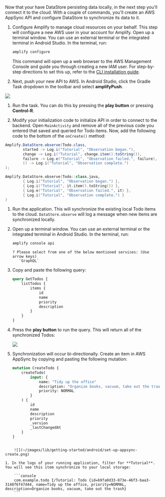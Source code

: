 Now that your have DataStore persisting data locally, in the next step you'll connect it to the cloud. With a couple of commands, you'll create an AWS AppSync API and configure DataStore to synchronize its data to it.

1. Configure Amplify to manage cloud resources on your behalf. This step will configure a new AWS user in your account for Amplify. Open up a terminal window. You can use an external terminal or the integrated terminal in Android Studio. In the terminal, run:

    ```bash
    amplify configure
    ```

   This command will open up a web browser to the AWS Management Console and guide you through creating a new IAM user. For step-by-step directions to set this up, refer to the [CLI installation guide](~/cli/start/install.md).

1. Next, push your new API to AWS. In Android Studio, click the Gradle Task dropdown in the toolbar and select **amplifyPush**.

  ![](~/images/lib/getting-started/android/set-up-android-studio-run-task-dropdown-amplifyPush.png)

1. Run the task. You can do this by pressing the **play button** or pressing **Control-R**.

1. Modify your initialization code to initialize API in order to connect to the backend. Open `MainActivity` and remove all of the previous code you entered that saved and queried for Todo items. Now, add the following code to the bottom of the `onCreate()` method:

  <amplify-block-switcher>
  <amplify-block name="Java">
  
  ```java
  Amplify.DataStore.observe(Todo.class,
          started -> Log.i("Tutorial", "Observation began."),
          change -> Log.i("Tutorial", change.item().toString()),
          failure -> Log.e("Tutorial", "Observation failed.", failure),
          () -> Log.i("Tutorial", "Observation complete.")
  );
  ```

  </amplify-block>

  <amplify-block name="Kotlin">

  ```kotlin
  Amplify.DataStore.observe(Todo::class.java,
          { Log.i("Tutorial", "Observation began.") },
          { Log.i("Tutorial", it.item().toString()) },
          { Log.e("Tutorial", "Observation failed.", it) },
          { Log.i("Tutorial", "Observation complete.") }
  )
  ```

  </amplify-block>
  </amplify-block-switcher>

1. Run the application. This will synchronize the existing local Todo items to the cloud. `DataStore.observe` will log a message when new items are synchronized locally.

1. Open up a terminal window. You can use an external terminal or the integrated terminal in Android Studio. In the terminal, run:

   ```bash
   amplify console api
   ```

   ```console
   ? Please select from one of the below mentioned services: (Use arrow keys)
      `GraphQL`
   ```

1. Copy and paste the following query:

    ```graphql
    query GetTodos {
        listTodos {
            items {
                id
                name
                priority
                description
            }
        }
    }
    ```

1. Press the **play button** to run the query. This will return all of the synchronized Todos:

    ![](~/images/lib/getting-started/android/set-up-appsync-query.png)

1. Synchronization will occur bi-directionally. Create an item in AWS AppSync by copying and pasting the following mutation:

    ```graphql
    mutation CreateTodo {
        createTodo(
            input: {
                name: "Tidy up the office"
                description: "Organize books, vacuum, take out the trash"
                priority: NORMAL
            }
        ) {
            id
            name
            description
            priority
            _version
            _lastChangedAt
        }
    }
```

    ![](~/images/lib/getting-started/android/set-up-appsync-create.png)

1. In the logs of your running application, filter for **Tutorial**. You will see this item synchronize to your local storage:

    ```console
    com.example.todo I/Tutorial: Todo {id=b9fa0d33-873e-46f3-baa3-3148f6f47d44, name=Tidy up the office, priority=NORMAL, description=Organize books, vacuum, take out the trash}
    ```